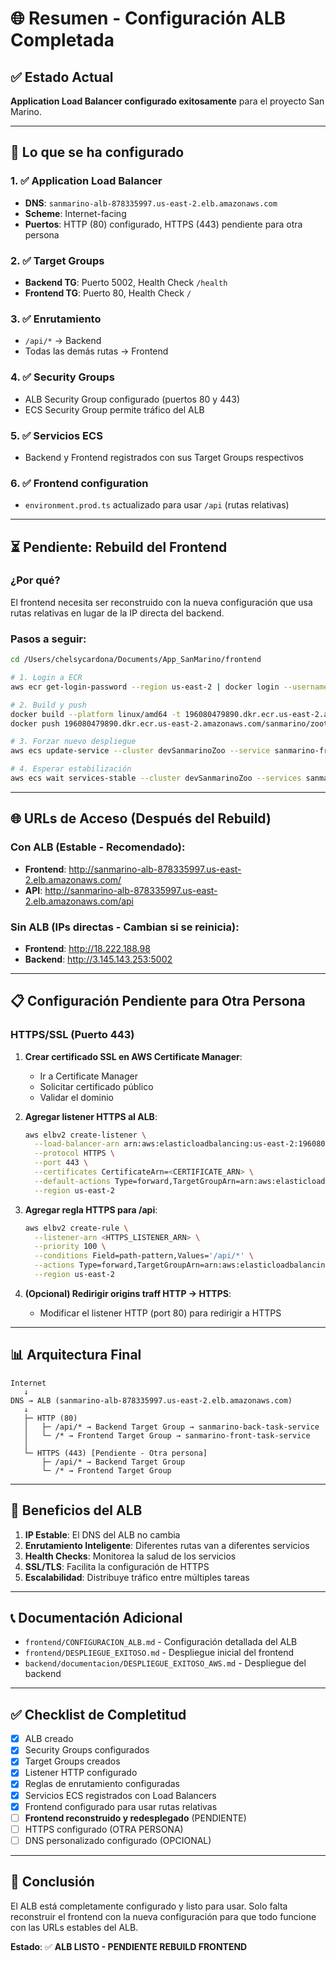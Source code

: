 # 🌐 Resumen - Configuración ALB Completada

## ✅ Estado Actual

**Application Load Balancer configurado exitosamente** para el proyecto San Marino.

---

## 🎯 Lo que se ha configurado

### 1. ✅ Application Load Balancer
- **DNS**: `sanmarino-alb-878335997.us-east-2.elb.amazonaws.com`
- **Scheme**: Internet-facing
- **Puertos**: HTTP (80) configurado, HTTPS (443) pendiente para otra persona

### 2. ✅ Target Groups
- **Backend TG**: Puerto 5002, Health Check `/health`
- **Frontend TG**: Puerto 80, Health Check `/`

### 3. ✅ Enrutamiento
- `/api/*` → Backend
- Todas las demás rutas → Frontend

### 4. ✅ Security Groups
- ALB Security Group configurado (puertos 80 y 443)
- ECS Security Group permite tráfico del ALB

### 5. ✅ Servicios ECS
- Backend y Frontend registrados con sus Target Groups respectivos

### 6. ✅ Frontend configuration
- `environment.prod.ts` actualizado para usar `/api` (rutas relativas)

---

## ⏳ Pendiente: Rebuild del Frontend

### ¿Por qué?
El frontend necesita ser reconstruido con la nueva configuración que usa rutas relativas en lugar de la IP directa del backend.

### Pasos a seguir:

```bash
cd /Users/chelsycardona/Documents/App_SanMarino/frontend

# 1. Login a ECR
aws ecr get-login-password --region us-east-2 | docker login --username AWS --password-stdin 196080479890.dkr.ecr.us-east-2.amazonaws.com

# 2. Build y push
docker build --platform linux/amd64 -t 196080479890.dkr.ecr.us-east-2.amazonaws.com/sanmarino/zootecnia/granjas/frontend:latest .
docker push 196080479890.dkr.ecr.us-east-2.amazonaws.com/sanmarino/zootecnia/granjas/frontend:latest

# 3. Forzar nuevo despliegue
aws ecs update-service --cluster devSanmarinoZoo --service sanmarino-front-task-service-zp2f403l --force-new-deployment --region us-east-2

# 4. Esperar estabilización
aws ecs wait services-stable --cluster devSanmarinoZoo --services sanmarino-front-task-service-zp2f403l --region us-east-2
```

---

## 🌐 URLs de Acceso (Después del Rebuild)

### Con ALB (Estable - Recomendado):
- **Frontend**: http://sanmarino-alb-878335997.us-east-2.elb.amazonaws.com/
- **API**: http://sanmarino-alb-878335997.us-east-2.elb.amazonaws.com/api

### Sin ALB (IPs directas - Cambian si se reinicia):
- **Frontend**: http://18.222.188.98
- **Backend**: http://3.145.143.253:5002

---

## 📋 Configuración Pendiente para Otra Persona

### HTTPS/SSL (Puerto 443)

1. **Crear certificado SSL en AWS Certificate Manager**:
   - Ir a Certificate Manager
   - Solicitar certificado público
   - Validar el dominio

2. **Agregar listener HTTPS al ALB**:
   ```bash
   aws elbv2 create-listener \
     --load-balancer-arn arn:aws:elasticloadbalancing:us-east-2:196080479890:loadbalancer/app/sanmarino-alb/c0dfbafacd4feeae \
     --protocol HTTPS \
     --port 443 \
     --certificates CertificateArn=<CERTIFICATE_ARN> \
     --default-actions Type=forward,TargetGroupArn=arn:aws:elasticloadbalancing:us-east-2:196080479890:targetgroup/sanmarino-frontend-tg/d7e143a37b1806ba \
     --region us-east-2
   ```

3. **Agregar regla HTTPS para /api**:
   ```bash
   aws elbv2 create-rule \
     --listener-arn <HTTPS_LISTENER_ARN> \
     --priority 100 \
     --conditions Field=path-pattern,Values='/api/*' \
     --actions Type=forward,TargetGroupArn=arn:aws:elasticloadbalancing:us-east-2:196080479890:targetgroup/sanmarino-backend-tg/488ffbf2f71b32e5 \
     --region us-east-2
   ```

4. **(Opcional) Redirigir origins traff HTTP → HTTPS**:
   - Modificar el listener HTTP (port 80) para redirigir a HTTPS

---

## 📊 Arquitectura Final

```
Internet
   ↓
DNS → ALB (sanmarino-alb-878335997.us-east-2.elb.amazonaws.com)
   ↓
   ├─ HTTP (80)
   │   ├─ /api/* → Backend Target Group → sanmarino-back-task-service
   │   └─ /* → Frontend Target Group → sanmarino-front-task-service
   │
   └─ HTTPS (443) [Pendiente - Otra persona]
       ├─ /api/* → Backend Target Group
       └─ /* → Frontend Target Group
```

---

## 🎯 Beneficios del ALB

1. **IP Estable**: El DNS del ALB no cambia
2. **Enrutamiento Inteligente**: Diferentes rutas van a diferentes servicios
3. **Health Checks**: Monitorea la salud de los servicios
4. **SSL/TLS**: Facilita la configuración de HTTPS
5. **Escalabilidad**: Distribuye tráfico entre múltiples tareas

---

## 📞 Documentación Adicional

- `frontend/CONFIGURACION_ALB.md` - Configuración detallada del ALB
- `frontend/DESPLIEGUE_EXITOSO.md` - Despliegue inicial del frontend
- `backend/documentacion/DESPLIEGUE_EXITOSO_AWS.md` - Despliegue del backend

---

## ✅ Checklist de Completitud

- [x] ALB creado
- [x] Security Groups configurados
- [x] Target Groups creados
- [x] Listener HTTP configurado
- [x] Reglas de enrutamiento configuradas
- [x] Servicios ECS registrados con Load Balancers
- [x] Frontend configurado para usar rutas relativas
- [ ] **Frontend reconstruido y redesplegado** (PENDIENTE)
- [ ] HTTPS configurado (OTRA PERSONA)
- [ ] DNS personalizado configurado (OPCIONAL)

---

## 🎉 Conclusión

El ALB está completamente configurado y listo para usar. Solo falta reconstruir el frontend con la nueva configuración para que todo funcione con las URLs estables del ALB.

**Estado**: ✅ **ALB LISTO - PENDIENTE REBUILD FRONTEND**

